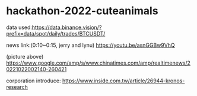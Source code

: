 # hackathon-2022-cuteanimals
data used:https://data.binance.vision/?prefix=data/spot/daily/trades/BTCUSDT/ 

news link:(0:10~0:15, jerry and lynu) https://youtu.be/asnGGBw9VhQ 

(picture above) https://www.google.com/amp/s/www.chinatimes.com/amp/realtimenews/20221022002140-260421

corporation introduce: https://www.inside.com.tw/article/26944-kronos-research 
